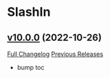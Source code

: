 # SlashIn

## [v10.0.0](https://github.com/funkydude/SlashIn/tree/v10.0.0) (2022-10-26)
[Full Changelog](https://github.com/funkydude/SlashIn/compare/v9.2.4...v10.0.0) [Previous Releases](https://github.com/funkydude/SlashIn/releases)

- bump toc  
